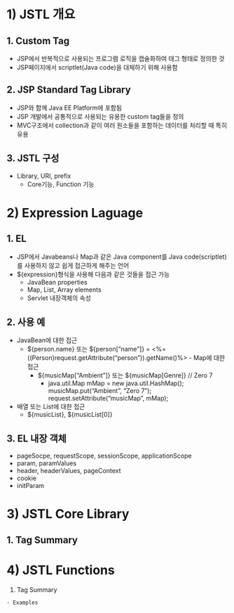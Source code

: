 # 1) JSTL 개요
## 1. Custom Tag
- JSP에서 반복적으로 사용되는 프로그램 로직을 캡슐화하여 태그 형태로 정의한 것
- JSP페이지에서 scriptlet(Java code)을 대체하기 위해 사용함

## 2. JSP Standard Tag Library
- JSP와 함께 Java EE Platform에 포함됨
- JSP 개발에서 공통적으로 사용되는 유용한 custom tag들을 정의
- MVC구조에서 collection과 같이 여러 원소들을 포함하는 데이터를 처리할 때 특히 유용

## 3. JSTL 구성
- Library, URI, prefix
  - Core기능, Function 기능

# 2) Expression Laguage
## 1. EL
- JSP에서 Javabeans나 Map과 같은 Java component를 Java code(scriptlet)를 사용하지	 않고 쉽게 접근하게 해주는 언어
- ${expression}형식을 사용해 다음과 같은 것들을 접근 가능
  - JavaBean properties
  - Map, List, Array elements
  - Servlet 내장객체의 속성
  
## 2. 사용 예
- JavaBean에 대한 접근
  - ${person.name} 또는 ${person[“name”]}
	   = <%= ((Person)request.getAttribute(“person”)).getName()%>    - Map에 대한 접근   
	- ${musicMap[“Ambient”]} 또는 ${musicMap[Genre]}	// Zero 7
	   - java.util.Map mMap = new java.util.HashMap();
	     musicMap.put(“Ambient”, “Zero 7”);
	     request.setAttribute(“musicMap”, mMap);
- 배열 또는 List에 대한 접근   
  - ${musicList}, ${musicList[0]}

## 3. EL 내장 객체
- pageSocpe, requestScope, sessionScope, applicationScope
- param, paramValues
- header, headerValues, pageContext
- cookie
- initParam

# 3) JSTL Core Library
## 1. Tag Summary    
    
  


# 4) JSTL Functions
  1. Tag Summary
    

    - Examples
      
